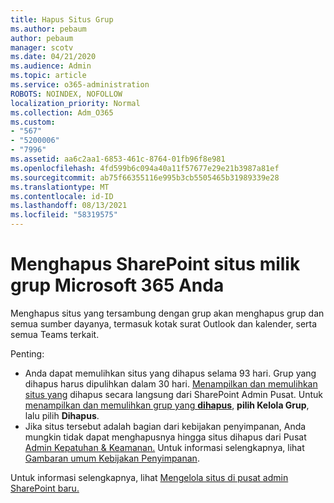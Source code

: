 ```yaml
---
title: Hapus Situs Grup
ms.author: pebaum
author: pebaum
manager: scotv
ms.date: 04/21/2020
ms.audience: Admin
ms.topic: article
ms.service: o365-administration
ROBOTS: NOINDEX, NOFOLLOW
localization_priority: Normal
ms.collection: Adm_O365
ms.custom:
- "567"
- "5200006"
- "7996"
ms.assetid: aa6c2aa1-6853-461c-8764-01fb96f8e981
ms.openlocfilehash: 4fd599b6c094a40a11f57677e29e21b3987a81ef
ms.sourcegitcommit: ab75f66355116e995b3cb5505465b31989339e28
ms.translationtype: MT
ms.contentlocale: id-ID
ms.lasthandoff: 08/13/2021
ms.locfileid: "58319575"
---
```

# <a name="delete-a-sharepoint-site-that-belongs-to-a-microsoft-365-group"></a>Menghapus SharePoint situs milik grup Microsoft 365 Anda

Menghapus situs yang tersambung dengan grup akan menghapus grup dan semua sumber dayanya, termasuk kotak surat Outlook dan kalender, serta semua Teams terkait.
  
Penting:

- Anda dapat memulihkan situs yang dihapus selama 93 hari. Grup yang dihapus harus dipulihkan dalam 30 hari. [Menampilkan dan memulihkan situs yang](https://admin.microsoft.com/sharepoint?page=recyclebin&modern=true) dihapus secara langsung dari SharePoint Admin Pusat. Untuk [menampilkan dan memulihkan grup yang **dihapus**](https://admin.microsoft.com/Adminportal/Home?source=applauncher#/deletedgroups), **pilih Kelola Grup**, lalu pilih **Dihapus**.
- Jika situs tersebut adalah bagian dari kebijakan penyimpanan, Anda mungkin tidak dapat menghapusnya hingga situs dihapus dari Pusat [Admin Kepatuhan & Keamanan.](https://protection.office.com/?rfr=AdminCenter#/retention) Untuk informasi selengkapnya, lihat [Gambaran umum Kebijakan Penyimpanan](https://docs.microsoft.com/microsoft-365/compliance/retention-policies).
  
Untuk informasi selengkapnya, lihat [Mengelola situs di pusat admin SharePoint baru.](https://docs.microsoft.com/sharepoint/manage-sites-in-new-admin-center)
